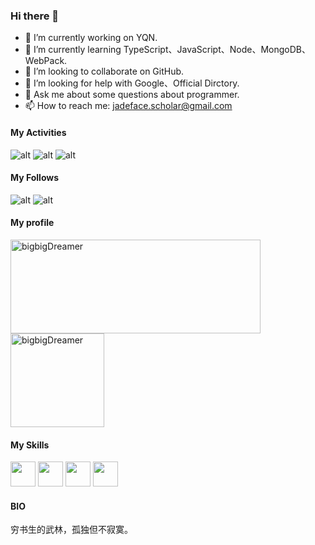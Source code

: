 ### Hi there 👋
- 🔭 I’m currently working on YQN.
- 🌱 I’m currently learning TypeScript、JavaScript、Node、MongoDB、WebPack.
- 👯 I’m looking to collaborate on GitHub.
- 🤔 I’m looking for help with Google、Official Dirctory.
- 💬 Ask me about some questions about programmer.
- 📫 How to reach me: jadeface.scholar@gmail.com
#### My Activities
![alt](https://img.shields.io/github/commit-activity/y/bigbigDreamer/FCC_Record?label=FCC_Record%20commit%20activities)
![alt](https://img.shields.io/github/commit-activity/y/bigbigDreamer/CommonProjectConfigurationFiles?label=CommonProjectConfigurationFiles%20commit%20activities)
![alt](https://img.shields.io/github/commit-activity/y/bigbigDreamer/Ali-OSS-Upload?label=Ali-OSS-Upload%20commit%20activities)
#### My Follows
![alt](https://img.shields.io/github/followers/bigbigDreamer?style=social)
![alt](https://img.shields.io/github/stars/bigbigDreamer?style=social)
#### My profile

<p>
<img align="center" src="https://github-readme-stats.vercel.app/api?username=bigbigDreamer&show_icons=true" alt="bigbigDreamer" width="400px" height="150" />

<img align="center" src="https://github-readme-stats.vercel.app/api/top-langs/?username=bigbigDreamer&layout=compact&langs_count=8" alt="bigbigDreamer" height="150px" />
</p>

#### My Skills

<p>
<img src="https://user-images.githubusercontent.com/39019913/94846510-da86dc00-0453-11eb-914a-8c787c4629aa.png" width="40" height="40" />  
<img src="https://user-images.githubusercontent.com/39019913/94846936-87615900-0454-11eb-9497-e6644996ab33.png" width="40" height="40" />
<img src="https://user-images.githubusercontent.com/39019913/94847113-b8da2480-0454-11eb-9a46-92a71c63231b.png" width="40" height="40" />
<img src="https://user-images.githubusercontent.com/39019913/94847251-ec1cb380-0454-11eb-97dd-a94994aa1129.png" width="40" height="40" />  
</p>

#### BIO 
穷书生的武林，孤独但不寂寞。
